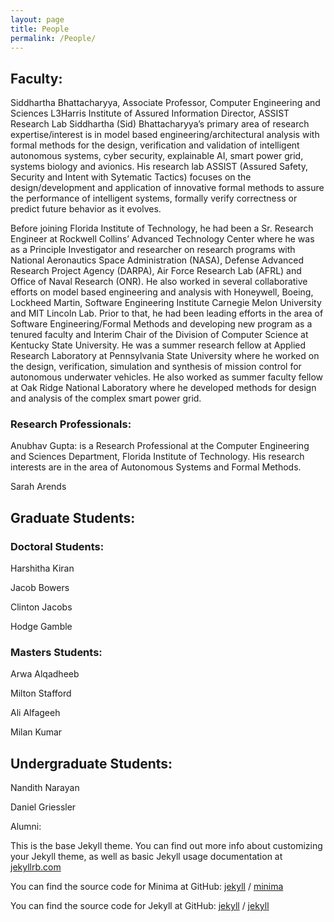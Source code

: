 ```yaml
---
layout: page
title: People
permalink: /People/
---
```


## Faculty:

Siddhartha Bhattacharyya,
Associate Professor,
Computer Engineering and Sciences
L3Harris Institute of Assured Information
Director, ASSIST Research Lab 
Siddhartha (Sid) Bhattacharyya’s primary area of research expertise/interest is in model based engineering/architectural analysis with formal methods for the design, verification and validation of intelligent autonomous systems, cyber security, explainable AI, smart power grid, systems biology and avionics. His research lab ASSIST (Assured Safety, Security and Intent with Sytematic Tactics) focuses on the design/development and application of innovative formal methods to assure the performance of intelligent systems, formally verify correctness or predict future behavior as it evolves.

Before joining Florida Institute of Technology, he had been a Sr. Research Engineer at Rockwell Collins’ Advanced Technology Center where he was as a Principle Investigator and researcher on research programs with National Aeronautics Space Administration (NASA), Defense Advanced Research Project Agency (DARPA), Air Force Research Lab (AFRL) and Office of Naval Research (ONR). He also worked in several collaborative efforts on model based engineering and analysis with Honeywell, Boeing, Lockheed Martin, Software Engineering Institute Carnegie Melon University and MIT Lincoln Lab. Prior to that, he had been leading efforts in the area of Software Engineering/Formal Methods and developing new program as a tenured faculty and Interim Chair of the Division of Computer Science at Kentucky State University. He was a summer research fellow at Applied Research Laboratory at Pennsylvania State University where he worked on the design, verification, simulation and synthesis of mission control for autonomous underwater vehicles. He also worked as summer faculty fellow at Oak Ridge National Laboratory where he developed methods for design and analysis of the complex smart power grid. 

### Research Professionals:

Anubhav Gupta: is a Research Professional at the Computer Engineering and Sciences Department, Florida Institute of Technology. His research interests are in the area of Autonomous Systems and Formal Methods.

Sarah Arends

 
## Graduate Students:

### Doctoral Students:
Harshitha Kiran

Jacob Bowers

Clinton Jacobs

Hodge Gamble

### Masters Students:

Arwa Alqadheeb

Milton Stafford

Ali Alfageeh

Milan Kumar

## Undergraduate Students:

Nandith Narayan

Daniel Griessler

Alumni:


This is the base Jekyll theme. You can find out more info about customizing your Jekyll theme, as well as basic Jekyll usage documentation at [jekyllrb.com](https://jekyllrb.com/)

You can find the source code for Minima at GitHub:
[jekyll][jekyll-organization] /
[minima](https://github.com/jekyll/minima)

You can find the source code for Jekyll at GitHub:
[jekyll][jekyll-organization] /
[jekyll](https://github.com/jekyll/jekyll)


[jekyll-organization]: https://github.com/jekyll
